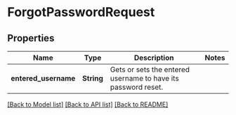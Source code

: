 # ForgotPasswordRequest

## Properties

Name | Type | Description | Notes
------------ | ------------- | ------------- | -------------
**entered_username** | **String** | Gets or sets the entered username to have its password reset. | 

[[Back to Model list]](../README.md#documentation-for-models) [[Back to API list]](../README.md#documentation-for-api-endpoints) [[Back to README]](../README.md)



